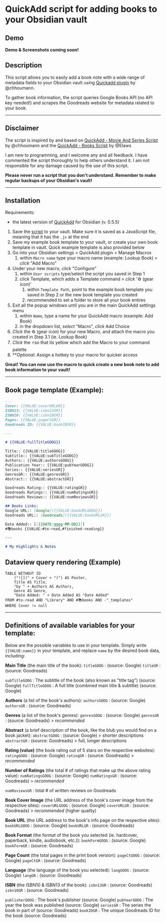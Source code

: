 # QuickAdd script for adding books to your Obsidian vault

## Demo
**Demo & Screenshots coming soon!**

## Description
This script allows you to easily add a book note with a wide range of metadata fields to your Obsidian vault using [Quickadd plugin](https://github.com/chhoumann/quickadd) by @chhoumann.

To gather book information, the script queries Google Books API (no API key needed!) and scrapes the Goodreads website for metadata related to your book.

---
## Disclaimer
The script is inspired by and based on [QuickAdd - Movie And Series Script](https://github.com/chhoumann/quickadd/blob/master/docs/Examples/Macro_MovieAndSeriesScript.md) by @chhoumann and the [QuickAdd - Books Script](https://github.com/Elaws/script_googleBooks_quickAdd) by @Elaws

I am new to programming, and I welcome any and all feedback. I have commented the script thoroughly to help others understand it. I am not responsible for any damage caused by the use of this script.

**Please never run a script that you don't understand. Remember to make regular backups of your Obsidian's vault!**

---
## Installation
Requirements:
- the latest version of [QuickAdd](https://github.com/chhoumann/quickadd) for Obsidian (v. 0.5.5)

1. Save the [script](https://github.com/HyperFoundry/obsidian-library/blob/main/books.js) to your vault. Make sure it is saved as a JavaScript file, meaning that it has the `.js` at the end
2. Save my example book template to your vault, or create your own book template in vault. Quick example template is also provided below
3. Go into your Obsidian settings > QuickAdd plugin > Manage Macros 
	1. within `Macro name` type your macro name (example: Lookup Book) > *click* "Add Macro"
6. Under your new macro, *click* "Configure"
	1. within `User scripts` type/select the script you saved in Step 1
	2. *click* Template, which adds a Template command > *click* '⚙ (gear icon)'
		1. within `Template Path`, point to the example book template you saved in Step 2 or the new book template you created
		2. recommended to set a folder to store all your book entires
7.  Exit all the popup windows until you are in the main QuickAdd settings menu
	1. within `Name`, type a name for your QuickAdd macro (example: Add Book)
	2. in the dropdown list, *select* "Macro", *click* Add Choice
8. *Click* the ⚙ (gear icon) for your new Macro, and attach the macro you created in Step 3.1 (ie. Lookup Book)
9. *Click* the ⚡so that its yellow which add the Macro to your command palette
10. ***Optional:* Assign a hotkey to your macro for quicker access

**Great! You can now use the macro to quick create a new book note to add book information to your vault!**

---
## Book page template (Example):
```markdown
---
Cover: {{VALUE:coverURLGR}}
ISBN13: {{VALUE:isbn13GR}}
ISBN10: {{VALUE:isbn10GR}}
Pages: {{VALUE:pageCtGR}}
Goodreads ID: {{VALUE:bookIDGR}}

---

# {{VALUE:fullTitleGOOG}}

Title:: {{VALUE:titleGOOG}}
Subtitle:: {{VALUE:subTitleGOOG}}
Authors:: {{VALUE:authorsGOOG}}
Publication Year:: {{VALUE:pubYearGOOG}}
Series:: {{VALUE:seriesGR}}
GenresGR:: {{VALUE:genresGR}}
Abstract:: {{VALUE:abstractGR}}

Goodreads Rating:: {{VALUE:ratingGR}}
Goodreads Ratings:: {{VALUE:numRatingsGR}}
Goodreads Reviews:: {{VALUE:numReviewsGR}}

## Books Links: 
Google URL:: [Google]({{VALUE:bookURLGOOG}})
Goodreads URL:: [Goodreads]({{VALUE:bookURLGR}})

Date Added:: [[{{DATE:gggg-MM-DD}}]]
#📚books {{VALUE:#to-read,#finished-reading}}

---

# My Highlights & Notes

```

## Dataview query rendering (Example)
```dataview
TABLE WITHOUT ID 
	("![](" + Cover + ")") AS Poster,
	Title AS Title,
	"by " + Authors AS Authors,
	Genre AS Genre,
	"Date Added: " + Date Added AS "Date Added"
FROM #to-read AND "Library" AND #📚books AND -"_templates"
WHERE Cover != null
```
---
## Definitions of available variables for your template:
Below are the possible variables to use in your template. Simply write `{{VALUE:name}}` in your template, and replace `name` by the desired book data, including:

**Main Title** (the main title of the book):
`titleGOOG` : (source: Google)
`titleGR` : (source: Goodreads)

`subTitleGOOG` : The subtitle of the book (also known as "title tag") (source: Google)
`fullTitleGOOG` : A full title (combined main title & subtitle) (source: Google)

**Authors** (a list of the book's authors):
`authorsGOOG` : (source: Google)
`authorsGR` : (source: Goodreads)

**Genres** (a list of the book's genres):
`genresGOOG` : (source: Google)
`genresGR` : (source: Goodreads) > *recommended*

**Abstract** (a brief description of the book, like the blub you would find on a book jacket):
`abstractGOOG` : (source: Google) > shorter descriptions 
`abstractGR` : (source: Goodreads) > full, longer descriptions

**Rating (value)** (the book rating out of 5 stars on the respective websites):
`ratingGOOG` : (source: Google) 
`ratingGR` : (source: Goodreads) > *recommended*

**Number of Ratings** (the total # of ratings that make up the above rating value):
`numRatingsGOOG` : (source: Google)
`numRatingsGR` : (source: Goodreads) > *recommended*

`numReviewsGR` : total # of written reviews on Goodreads

**Book Cover Image** (the URL address of the book's cover image from the respective sites):
`coverURLGOOG` : (source: Google)
`coverURLGR` : (source: Goodreads) > *recommended* (higher quality)

**Book URL** (the URL address to the book's info page on the respective sites):
`bookURLGOOG` : (source: Google)
`bookURLGR` : (source: Goodreads)

**Book Format** (the format of the book you selected (ie. hardcover, paperback, kindle, audiobook, etc.)):
`bookFormGOOG` : (source: Google)
`bookFormGR` : (source: Goodreads)

**Page Count** (the total pages in the print book version):
`pageCtGOOG` : (source: Google)
`pageCtGR` : (source: Goodreads)

**Language** (the language of the book you selected):
`langGOOG` : (source: Google)
`langGR` : (source: Goodreads)

**ISBN** (the ISBN10 & ISBN13 of the book):
`isbn13GR` : (source: Goodreads)
`isbn10GR` : (source: Goodreads)

`publisherGOOG` : The book's publisher (source: Google)
`pubYearGOOG` : The year the book was published (source: Google)
`seriesGR` : The series the book in part of (source: Goodreads)
`bookIDGR` : The unique Goodreads ID for the book (source: Goodreads)

